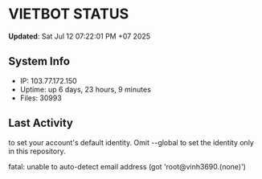 # VIETBOT STATUS
**Updated**: Sat Jul 12 07:22:01 PM +07 2025

## System Info
- IP: 103.77.172.150
- Uptime: up 6 days, 23 hours, 9 minutes
- Files: 30993

## Last Activity

to set your account's default identity.
Omit --global to set the identity only in this repository.

fatal: unable to auto-detect email address (got 'root@vinh3690.(none)')
